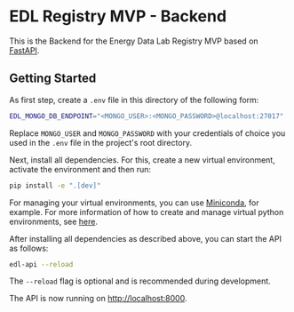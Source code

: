 # EDL Registry MVP - Backend

This is the Backend for the Energy Data Lab Registry MVP based on [FastAPI](https://fastapi.tiangolo.com).

## Getting Started

As first step, create a `.env` file in this directory of the following form:

```bash
EDL_MONGO_DB_ENDPOINT="<MONGO_USER>:<MONGO_PASSWORD>@localhost:27017"
```

Replace `MONGO_USER` and `MONGO_PASSWORD` with your credentials of choice you used in the `.env` file in the project's root directory.

Next, install all dependencies. For this, create a new virtual environment, activate the environment and then run:

```bash
pip install -e ".[dev]"
```

For managing your virtual environments, you can use [Miniconda](https://docs.anaconda.com/free/miniconda/index.html), for example. For more information of how to create and manage virtual python environments, see [here](https://conda.io/projects/conda/en/latest/user-guide/getting-started.html).

After installing all dependencies as described above, you can start the API as follows:

```bash
edl-api --reload
```

The `--reload` flag is optional and is recommended during development.

The API is now running on [http://localhost:8000](http://localhost:8000).